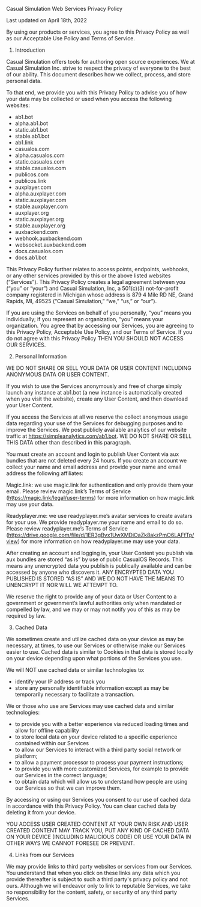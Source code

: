 ﻿Casual Simulation Web Services Privacy Policy

Last updated on April 18th, 2022

By using our products or services, you agree to this Privacy Policy as well as our Acceptable Use Policy and Terms of Service.

1. Introduction

Casual Simulation offers tools for authoring open source experiences. We at Casual Simulation Inc. strive to respect the privacy of everyone to the best of our ability. This document describes how we collect, process, and store personal data.

To that end, we provide you with this Privacy Policy to advise you of how your data may be collected or used when you access the following websites:

-   ab1.bot
-   alpha.ab1.bot
-   static.ab1.bot
-   stable.ab1.bot
-   ab1.link
-   casualos.com
-   alpha.casualos.com
-   static.casualos.com
-   stable.casualos.com
-   publicos.com
-   publicos.link
-   auxplayer.com
-   alpha.auxplayer.com
-   static.auxplayer.com
-   stable.auxplayer.com
-   auxplayer.org
-   static.auxplayer.org
-   stable.auxplayer.org
-   auxbackend.com
-   webhook.auxbackend.com
-   websocket.auxbackend.com
-   docs.casualos.com
-   docs.ab1.bot

This Privacy Policy further relates to access points, endpoints, webhooks, or any other services provided by this or the above listed websites (“Services”). This Privacy Policy creates a legal agreement between you (“you” or “your”) and Casual Simulation, Inc, a 501(c)(3) not-for-profit company registered in Michigan whose address is 879 4 Mile RD NE, Grand Rapids, MI, 49525 (“Casual Simulation,” “we,” “us,” or “our”).

If you are using the Services on behalf of you personally, “you” means you individually; if you represent an organization, “you” means your organization. You agree that by accessing our Services, you are agreeing to this Privacy Policy, Acceptable Use Policy, and our Terms of Service. If you do not agree with this Privacy Policy THEN YOU SHOULD NOT ACCESS OUR SERVICES.

2. Personal Information

WE DO NOT SHARE OR SELL YOUR DATA OR USER CONTENT INCLUDING ANONYMOUS DATA OR USER CONTENT.

If you wish to use the Services anonymously and free of charge simply launch any instance at ab1.bot (a new instance is automatically created when you visit the website), create any User Content, and then download your User Content.

If you access the Services at all we reserve the collect anonymous usage data regarding your use of the Services for debugging purposes and to improve the Services. We post publicly available analytics of our website traffic at https://simpleanalytics.com/ab1.bot. WE DO NOT SHARE OR SELL THIS DATA other than described in this paragraph.

You must create an account and login to publish User Content via aux bundles that are not deleted every 24 hours. If you create an account we collect your name and email address and provide your name and email address the following affiliates:

Magic.link: we use magic.link for authentication and only provide them your email. Please review magic.link’s Terms of Service (https://magic.link/legal/user-terms) for more information on how magic.link may use your data.

Readyplayer.me: we use readyplayer.me’s avatar services to create avatars for your use. We provide readyplayer.me your name and email to do so. Please review readyplayer.me’s Terms of Service (https://drive.google.com/file/d/1ER3gBvx1UwXMDiOaZk8akzPmO6LAFfTp/view) for more information on how readyplayer.me may use your data.

After creating an account and logging in, your User Content you publish via aux bundles are stored “as is” by use of public CasualOS Records. This means any unencrypted data you publish is publically available and can be accessed by anyone who discovers it. ANY ENCRYPTED DATA YOU PUBLISHED IS STORED “AS IS” AND WE DO NOT HAVE THE MEANS TO UNENCRYPT IT NOR WILL WE ATTEMPT TO.

We reserve the right to provide any of your data or User Content to a government or government’s lawful authorities only when mandated or compelled by law, and we may or may not notify you of this as may be required by law.

3. Cached Data

We sometimes create and utilize cached data on your device as may be necessary, at times, to use our Services or otherwise make our Services easier to use. Cached data is similar to Cookies in that data is stored locally on your device depending upon what portions of the Services you use.

We will NOT use cached data or similar technologies to:

-   identify your IP address or track you
-   store any personally identifiable information except as may be temporarily necessary to facilitate a transaction.

We or those who use are Services may use cached data and similar technologies:

-   to provide you with a better experience via reduced loading times and allow for offline capability
-   to store local data on your device related to a specific experience contained within our Services
-   to allow our Services to interact with a third party social network or platform;
-   to allow a payment processor to process your payment instructions;
-   to provide you with more customized Services, for example to provide our Services in the correct language;
-   to obtain data which will allow us to understand how people are using our Services so that we can improve them.

By accessing or using our Services you consent to our use of cached data in accordance with this Privacy Policy. You can clear cached data by deleting it from your device.

YOU ACCESS USER CREATED CONTENT AT YOUR OWN RISK AND USER CREATED CONTENT MAY TRACK YOU, PUT ANY KIND OF CACHED DATA ON YOUR DEVICE (INCLUDING MALICIOUS CODE) OR USE YOUR DATA IN OTHER WAYS WE CANNOT FORESEE OR PREVENT.

4. Links from our Services

We may provide links to third party websites or services from our Services. You understand that when you click on these links any data which you provide thereafter is subject to such a third party's privacy policy and not ours. Although we will endeavor only to link to reputable Services, we take no responsibility for the content, safety, or security of any third party Services.
